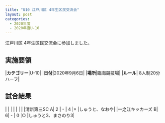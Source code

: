 ```yaml
---
title: "U10 江戸川区 4年生区民交流会"
layout: post
categories:
  - 2020年度
  - 2020年度U-10
---
```


江戸川区 4年生区民交流会に参加しました。


## 実施要領

|**カテゴリー**|U-10|
|**日付**|2020年9月6日|
|**場所**|臨海競技場|
|**ルール**| 8人制20分ハーフ|

## 試合結果


|     |    |   |   |   |   |
|清新第三SC A| 2 |  -  | 4 |×  |しゅうと、なおや|
|一之江キッカーズ B| 6|  -  | 0 |○ |しゅうと3、まさのり3|
